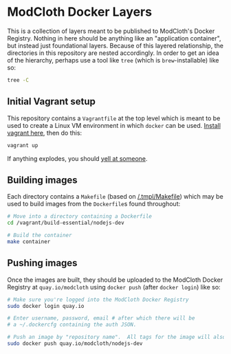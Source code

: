 ModCloth Docker Layers
======================

This is a collection of layers meant to be published to ModCloth's Docker
Registry.  Nothing in here should be anything like an "application container",
but instead just foundational layers.  Because of this layered relationship, the
directories in this repository are nested accordingly.  In order to get an idea
of the hierarchy, perhaps use a tool like `tree` (which is `brew`-installable)
like so:

``` bash
tree -C
```

## Initial Vagrant setup

This repository contains a `Vagrantfile` at the top level which is meant to be
used to create a Linux VM environment in which `docker` can be used.  [Install
vagrant here](http://downloads.vagrantup.com/tags/v1.3.3), then do this:

``` bash
vagrant up
```

If anything explodes, you should [yell at someone](mailto:d.buch@modcloth.com).

## Building images
Each directory contains a `Makefile` (based on
[/.tmpl/Makefile](.tmpl/Makefile)) which may be used to build images from the
`Dockerfile`s found throughout:

``` bash
# Move into a directory containing a Dockerfile
cd /vagrant/build-essential/nodejs-dev

# Build the container
make container
```

## Pushing images

Once the images are built, they should be uploaded to the ModCloth Docker
Registry at `quay.io/modcloth` using `docker push` (after `docker login`)
like so:

``` bash
# Make sure you're logged into the ModCloth Docker Registry
sudo docker login quay.io

# Enter username, password, email # after which there will be
# a ~/.dockercfg containing the auth JSON.

# Push an image by "repository name".  All tags for the image will also be pushed.
sudo docker push quay.io/modcloth/nodejs-dev
```
